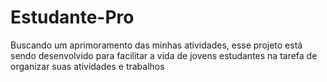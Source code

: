 # Estudante-Pro
Buscando um aprimoramento das minhas atividades, esse projeto está sendo desenvolvido para facilitar a vida de jovens estudantes na tarefa de organizar suas atividades e trabalhos
